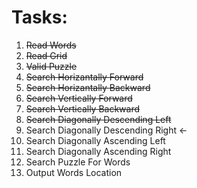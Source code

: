 # Tasks:

1. ~~Read Words~~
2. ~~Read Grid~~
3. ~~Valid Puzzle~~
4. ~~Search Horizantally Forward~~
5. ~~Search Horizantally Backward~~
6. ~~Search Vertically Forward~~
7. ~~Search Vertically Backward~~
8. ~~Search Diagonally Descending Left~~
9. Search Diagonally Descending Right <-
10. Search Diagonally Ascending Left
11. Search Diagonally Ascending Right
12. Search Puzzle For Words
13. Output Words Location
